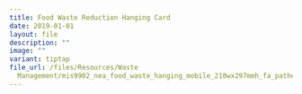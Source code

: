 ```yaml
---
title: Food Waste Reduction Hanging Card
date: 2019-01-01
layout: file
description: ""
image: ""
variant: tiptap
file_url: /files/Resources/Waste
  Management/mis9902_nea_food_waste_hanging_mobile_210wx297mmh_fa_pathed.pdf
---
```

